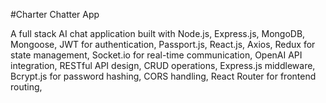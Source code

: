 #Charter Chatter App

A full stack AI chat application built with Node.js, Express.js, MongoDB, Mongoose, JWT for authentication, Passport.js, React.js, Axios, Redux for state management, Socket.io for real-time communication, OpenAI API integration, RESTful API design, CRUD operations, Express.js middleware, Bcrypt.js for password hashing, CORS handling, React Router for frontend routing,
